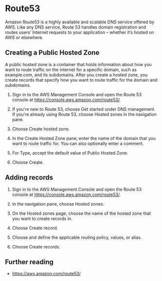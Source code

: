 # Route53

Amazon Route53 is a highly available and scalable DNS service offered by AWS. Like any DNS service, Route 53 handles domain registration and routes users’ Internet requests to your application – whether it’s hosted on AWS or elsewhere.

## Creating a Public Hosted Zone

A public hosted zone is a container that holds information about how you want to route traffic on the internet for a specific domain, such as example.com, and its subdomains. After you create a hosted zone, you create records that specify how you want to route traffic for the domain and subdomains. 

1. Sign in to the AWS Management Console and open the Route 53 console at https://console.aws.amazon.com/route53/.

2. If you're new to Route 53, choose Get started under DNS management. If you're already using Route 53, choose Hosted zones in the navigation pane.

3. Choose Create hosted zone.

4. In the Create Hosted Zone pane, enter the name of the domain that you want to route traffic for. You can also optionally enter a comment.

5. For Type, accept the default value of Public Hosted Zone.

6. Choose Create.

## Adding records

1. Sign in to the AWS Management Console and open the Route 53 console at https://console.aws.amazon.com/route53/.

2. In the navigation pane, choose Hosted zones.

3. On the Hosted zones page, choose the name of the hosted zone that you want to create records in.

4. Choose Create record.

5. Choose and define the applicable routing policy, values, or alias.

6. Choose Create records. 

## Further reading

* https://aws.amazon.com/route53/
